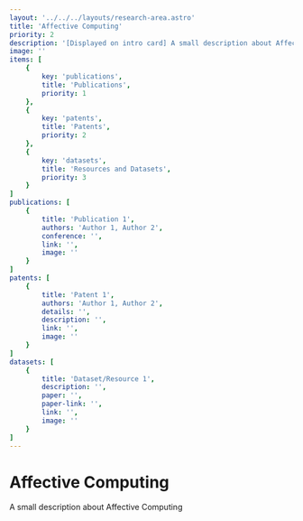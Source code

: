 ```yaml
---
layout: '../../../layouts/research-area.astro'
title: 'Affective Computing'
priority: 2
description: '[Displayed on intro card] A small description about Affective Computing'
image: ''
items: [
    {
        key: 'publications',
        title: 'Publications',
        priority: 1
    },
    {
        key: 'patents',
        title: 'Patents',
        priority: 2
    },
    {
        key: 'datasets',
        title: 'Resources and Datasets',
        priority: 3
    }
]
publications: [
    {
        title: 'Publication 1',
        authors: 'Author 1, Author 2',
        conference: '',
        link: '',
        image: ''
    }
]
patents: [
    {
        title: 'Patent 1',
        authors: 'Author 1, Author 2',
        details: '',
        description: '',
        link: '',
        image: ''
    }
]
datasets: [
    {
        title: 'Dataset/Resource 1',
        description: '',
        paper: '',
        paper-link: '',
        link: '',
        image: ''
    }
]
---
```

# Affective Computing

A small description about Affective Computing
